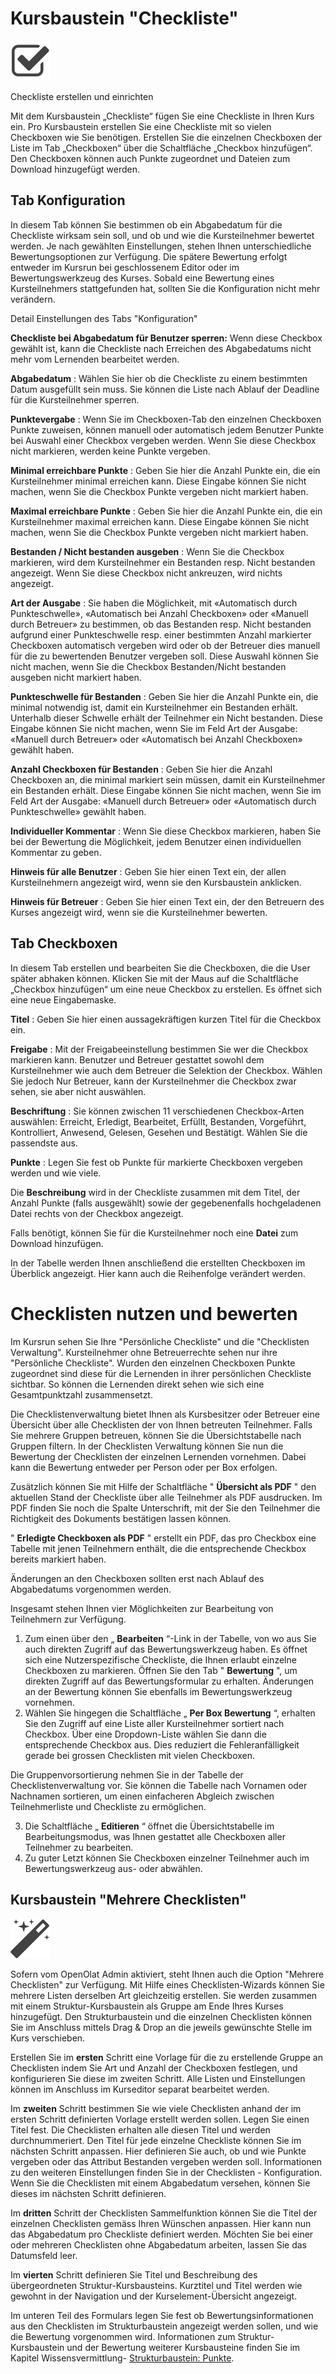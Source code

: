 # Kursbaustein "Checkliste"

![](assets/checklist.png)

Checkliste erstellen und einrichten

Mit dem Kursbaustein „Checkliste“ fügen Sie eine Checkliste in Ihren Kurs ein.
Pro Kursbaustein erstellen Sie eine Checkliste mit so vielen Checkboxen wie
Sie benötigen. Erstellen Sie die einzelnen Checkboxen der Liste im Tab
„Checkboxen“ über die Schaltfläche „Checkbox hinzufügen“. Den Checkboxen
können auch Punkte zugeordnet und Dateien zum Download hinzugefügt werden.

##  Tab Konfiguration

In diesem Tab können Sie bestimmen ob ein Abgabedatum für die Checkliste
wirksam sein soll, und ob und wie die Kursteilnehmer bewertet werden. Je nach
gewählten Einstellungen, stehen Ihnen unterschiedliche Bewertungsoptionen zur
Verfügung. Die spätere Bewertung erfolgt entweder im Kursrun bei geschlossenem
Editor oder im Bewertungswerkzeug des Kurses. Sobald eine Bewertung eines
Kursteilnehmers stattgefunden hat, sollten Sie die Konfiguration nicht mehr
verändern.

 Detail Einstellungen des Tabs "Konfiguration"

 **Checkliste bei Abgabedatum für Benutzer sperren:** Wenn diese Checkbox
gewählt ist, kann die Checkliste nach Erreichen des Abgabedatums nicht mehr
vom Lernenden bearbeitet werden.

 **Abgabedatum** : Wählen Sie hier ob die Checkliste zu einem bestimmten Datum
ausgefüllt sein muss. Sie können die Liste nach Ablauf der Deadline für die
Kursteilnehmer sperren.

 **Punktevergabe** : Wenn Sie im Checkboxen-Tab den einzelnen Checkboxen
Punkte zuweisen, können manuell oder automatisch jedem Benutzer Punkte bei
Auswahl einer Checkbox vergeben werden. Wenn Sie diese Checkbox nicht
markieren, werden keine Punkte vergeben.

 **Minimal erreichbare Punkte** : Geben Sie hier die Anzahl Punkte ein, die
ein Kursteilnehmer minimal erreichen kann. Diese Eingabe können Sie nicht
machen, wenn Sie die Checkbox Punkte vergeben nicht markiert haben.

 **Maximal erreichbare Punkte** : Geben Sie hier die Anzahl Punkte ein, die
ein Kursteilnehmer maximal erreichen kann. Diese Eingabe können Sie nicht
machen, wenn Sie die Checkbox Punkte vergeben nicht markiert haben.

 **Bestanden / Nicht bestanden ausgeben** : Wenn Sie die Checkbox markieren,
wird dem Kursteilnehmer ein Bestanden resp. Nicht bestanden angezeigt. Wenn
Sie diese Checkbox nicht ankreuzen, wird nichts angezeigt.

 **Art der Ausgabe** : Sie haben die Möglichkeit, mit «Automatisch durch
Punkteschwelle», «Automatisch bei Anzahl Checkboxen» oder «Manuell durch
Betreuer» zu bestimmen, ob das Bestanden resp. Nicht bestanden aufgrund einer
Punkteschwelle resp. einer bestimmten Anzahl markierter Checkboxen automatisch
vergeben wird oder ob der Betreuer dies manuell für die zu bewertenden
Benutzer vergeben soll. Diese Auswahl können Sie nicht machen, wenn Sie die
Checkbox Bestanden/Nicht bestanden ausgeben nicht markiert haben.

 **Punkteschwelle für Bestanden** : Geben Sie hier die Anzahl Punkte ein, die
minimal notwendig ist, damit ein Kursteilnehmer ein Bestanden erhält.
Unterhalb dieser Schwelle erhält der Teilnehmer ein Nicht bestanden. Diese
Eingabe können Sie nicht machen, wenn Sie im Feld Art der Ausgabe: «Manuell
durch Betreuer» oder «Automatisch bei Anzahl Checkboxen» gewählt haben.

 **Anzahl Checkboxen für Bestanden** : Geben Sie hier die Anzahl Checkboxen
an, die minimal markiert sein müssen, damit ein Kursteilnehmer ein Bestanden
erhält. Diese Eingabe können Sie nicht machen, wenn Sie im Feld Art der
Ausgabe: «Manuell durch Betreuer» oder «Automatisch durch Punkteschwelle»
gewählt haben.

 **Individueller Kommentar** : Wenn Sie diese Checkbox markieren, haben Sie
bei der Bewertung die Möglichkeit, jedem Benutzer einen individuellen
Kommentar zu geben.

 **Hinweis für alle Benutzer** : Geben Sie hier einen Text ein, der allen
Kursteilnehmern angezeigt wird, wenn sie den Kursbaustein anklicken.

 **Hinweis für Betreuer** : Geben Sie hier einen Text ein, der den Betreuern
des Kurses angezeigt wird, wenn sie die Kursteilnehmer bewerten.

##  Tab Checkboxen

In diesem Tab erstellen und bearbeiten Sie die Checkboxen, die die User später
abhaken können. Klicken Sie mit der Maus auf die Schaltfläche „Checkbox
hinzufügen“ um eine neue Checkbox zu erstellen. Es öffnet sich eine neue
Eingabemaske.

 **Titel** : Geben Sie hier einen aussagekräftigen kurzen Titel für die
Checkbox ein.

 **Freigabe** : Mit der Freigabeeinstellung bestimmen Sie wer die Checkbox
markieren kann. Benutzer und Betreuer gestattet sowohl dem Kursteilnehmer wie
auch dem Betreuer die Selektion der Checkbox. Wählen Sie jedoch Nur Betreuer,
kann der Kursteilnehmer die Checkbox zwar sehen, sie aber nicht auswählen.

 **Beschriftung** : Sie können zwischen 11 verschiedenen Checkbox-Arten
auswählen: Erreicht, Erledigt, Bearbeitet, Erfüllt, Bestanden, Vorgeführt,
Kontrolliert, Anwesend, Gelesen, Gesehen und Bestätigt. Wählen Sie die
passendste aus.

 **Punkte** : Legen Sie fest ob Punkte für markierte Checkboxen vergeben
werden und wie viele.

Die **Beschreibung** wird in der Checkliste zusammen mit dem Titel, der Anzahl
Punkte (falls ausgewählt) sowie der gegebenenfalls hochgeladenen Datei rechts
von der Checkbox angezeigt.

Falls benötigt, können Sie für die Kursteilnehmer noch eine **Datei** zum
Download hinzufügen.

In der Tabelle werden Ihnen anschließend die erstellten Checkboxen im
Überblick angezeigt. Hier kann auch die Reihenfolge verändert werden.

#  Checklisten nutzen und bewerten

Im Kursrun sehen Sie Ihre "Persönliche Checkliste" und die "Checklisten
Verwaltung". Kursteilnehmer ohne Betreuerrechte sehen nur ihre "Persönliche
Checkliste". Wurden den einzelnen Checkboxen Punkte zugeordnet sind diese für
die Lernenden in ihrer persönlichen Checkliste sichtbar. So können die
Lernenden direkt sehen wie sich eine Gesamtpunktzahl zusammensetzt.

Die Checklistenverwaltung bietet Ihnen als Kursbesitzer oder Betreuer eine
Übersicht über alle Checklisten der von Ihnen betreuten Teilnehmer. Falls Sie
mehrere Gruppen betreuen, können Sie die Übersichtstabelle nach Gruppen
filtern. In der Checklisten Verwaltung können Sie nun die Bewertung der
Checklisten der einzelnen Lernenden vornehmen. Dabei kann die Bewertung
entweder per Person oder per Box erfolgen.

Zusätzlich können Sie mit Hilfe der Schaltfläche " **Übersicht als PDF** " den
aktuellen Stand der Checkliste über alle Teilnehmer als PDF ausdrucken. Im PDF
finden Sie noch die Spalte Unterschrift, mit der Sie den Teilnehmer die
Richtigkeit des Dokuments bestätigen lassen können.

" **Erledigte Checkboxen als PDF** " erstellt ein PDF, das pro Checkbox eine
Tabelle mit jenen Teilnehmern enthält, die die entsprechende Checkbox bereits
markiert haben.

Änderungen an den Checkboxen sollten erst nach Ablauf des Abgabedatums
vorgenommen werden.

Insgesamt stehen Ihnen vier Möglichkeiten zur Bearbeitung von Teilnehmern zur
Verfügung.

  1. Zum einen über den „ **Bearbeiten** “-Link in der Tabelle, von wo aus Sie auch direkten Zugriff auf das Bewertungswerkzeug haben. Es öffnet sich eine Nutzerspezifische Checkliste, die Ihnen erlaubt einzelne Checkboxen zu markieren. Öffnen Sie den Tab " **Bewertung** ", um direkten Zugriff auf das Bewertungsformular zu erhalten. Änderungen an der Bewertung können Sie ebenfalls im Bewertungswerkzeug vornehmen.
  2. Wählen Sie hingegen die Schaltfläche „ **Per Box Bewertung** “, erhalten Sie den Zugriff auf eine Liste aller Kursteilnehmer sortiert nach Checkbox. Über eine Dropdown-Liste wählen Sie dann die entsprechende Checkbox aus. Dies reduziert die Fehleranfälligkeit gerade bei grossen Checklisten mit vielen Checkboxen. 

Die Gruppenvorsortierung nehmen Sie in der Tabelle der Checklistenverwaltung
vor. Sie können die Tabelle nach Vornamen oder Nachnamen sortieren, um einen
einfacheren Abgleich zwischen Teilnehmerliste und Checkliste zu ermöglichen.

  3. Die Schaltfläche „ **Editieren** “ öffnet die Übersichtstabelle im Bearbeitungsmodus, was Ihnen gestattet alle Checkboxen aller Teilnehmer zu bearbeiten.
  4. Zu guter Letzt können Sie Checkboxen einzelner Teilnehmer auch im Bewertungswerkzeug aus- oder abwählen.

  

##  Kursbaustein "Mehrere Checklisten"

![](assets/wizard_434343_64.png)

Sofern vom OpenOlat Admin aktiviert, steht Ihnen auch die Option "Mehrere
Checklisten" zur Verfügung.  Mit Hilfe eines Checklisten-Wizards können Sie
mehrere Listen derselben Art gleichzeitig erstellen. Sie werden zusammen mit
einem Struktur-Kursbaustein als Gruppe am Ende Ihres Kurses hinzugefügt. Den
Strukturbaustein und die einzelnen Checklisten können Sie im Anschluss mittels
Drag & Drop an die jeweils gewünschte Stelle im Kurs verschieben.

Erstellen Sie im  **ersten**  Schritt eine Vorlage für die zu erstellende
Gruppe an Checklisten indem Sie Art und Anzahl der Checkboxen festlegen, und
konfigurieren Sie diese im zweiten Schritt. Alle Listen und Einstellungen
können im Anschluss im Kurseditor separat bearbeitet werden.

Im  **zweiten**  Schritt bestimmen Sie wie viele Checklisten anhand der im
ersten Schritt definierten Vorlage erstellt werden sollen. Legen Sie einen
Titel fest. Die Checklisten erhalten alle diesen Titel und werden
durchnummeriert. Den Titel für jede einzelne Checkliste können Sie im nächsten
Schritt anpassen. Hier definieren Sie auch, ob und wie Punkte vergeben oder
das Attribut Bestanden vergeben werden soll. Informationen zu den weiteren
Einstellungen finden Sie in der Checklisten - Konfiguration. Wenn Sie die
Checklisten mit einem Abgabedatum versehen, können Sie dieses im nächsten
Schritt definieren.

Im  **dritten**  Schritt der Checklisten Sammelfunktion können Sie die Titel
der einzelnen Checklisten gemäss Ihren Wünschen anpassen. Hier kann nun das
Abgabedatum pro Checkliste definiert werden. Möchten Sie bei einer oder
mehreren Checklisten ohne Abgabedatum arbeiten, lassen Sie das Datumsfeld
leer.

Im  **vierten**  Schritt definieren Sie Titel und Beschreibung des
übergeordneten Struktur-Kursbausteins. Kurztitel und Titel werden wie gewohnt
in der Navigation und der Kurselement-Übersicht angezeigt.

Im unteren Teil des Formulars legen Sie fest ob Bewertungsinformationen aus
den Checklisten im Strukturbaustein angezeigt werden sollen, und wie die
Bewertung vorgenommen wird. Informationen zum Struktur-Kursbaustein und der
Bewertung weiterer Kursbausteine finden Sie im Kapitel Wissensvermittlung-
[Strukturbaustein: Punkte](Knowledge_Transfer.de.md#Wissensvermittlung-_displayscore).
